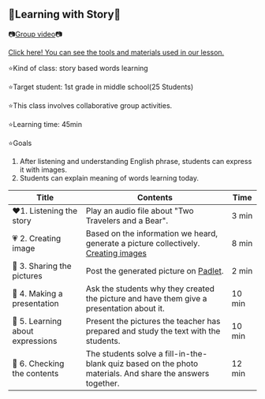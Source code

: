 ## 📗Learning with Story📗

📷[Group video](https://youtu.be/ZA_QdBxEq3c)📷

[Click here! You can see the tools and materials used in our lesson.](https://colab.research.google.com/github/GydeokLee/DL23_Project_G5/blob/main/G5_%EC%88%98%EC%97%85%EC%9E%90%EB%A3%8C%20%EC%88%98%EC%A0%95%EB%B3%B8.ipynb)

⭐Kind of class: story based words learning


⭐Target student: 1st grade in middle school(25 Students)

⭐This class involves collaborative group activities.

⭐Learning time: 45min

⭐Goals
  1. After listening and understanding English phrase, students can express it with images.
  2. Students can explain meaning of words learning today.
  


| Title | Contents |Time| 
|-----|-----------|----------|
|:heart:1. Listening the story|Play an audio file about "Two Travelers and a Bear".|3 min|
|:heartpulse: 2. Creating image|Based on the information we heard, generate a picture collectively. [Creating images](https://www.bing.com/images/create?form=FLPGEN)|8 min|
|:yellow_heart: 3. Sharing the pictures|Post the generated picture on [Padlet](https://padlet.com/).|2 min|
|:green_heart: 4. Making a presentation|Ask the students why they created the picture and have them give a presentation about it.|10 min|
|:blue_heart: 5. Learning about expressions|Present the pictures the teacher has prepared and study the text with the students.|10 min| [Script](http:///C:/Users/lkd01/OneDrive/%EB%B0%94%ED%83%95%20%ED%99%94%EB%A9%B4/%EC%9D%B4%EC%86%9D%EC%9A%B0%ED%99%94.png)
|:purple_heart: 6. Checking the contents|The students solve a fill-in-the-blank quiz based on the photo materials. And share the answers together.|12 min|
